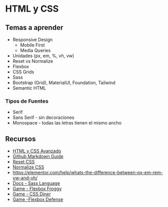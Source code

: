 # HTML y CSS

## Temas a aprender

* Responsive Design
  * Mobile First
  * Media Queries
* Unidades (px, em, %, vh, vw)
* Reset vs Normalize
* Flexbox
* CSS Grids
* Sass
* Bootstrap (Grid), MaterialUI, Foundation, Tailwind
* Semantic HTML

### Tipos de Fuentes

* Serif
* Sans Serif - sin decoraciones
* Monospace - todas las letras tienen el mismo ancho

## Recursos

* [HTML y CSS Avanzado](https://www.youtube.com/playlist?list=PLxyfMWnjW2kuLUZtO8HAjqEZsQOr0xykP)
* [Github Markdown Guide](https://guides.github.com/features/mastering-markdown/)
* [Reset CSS](https://meyerweb.com/eric/tools/css/reset/)
* [Normalize CSS](https://necolas.github.io/normalize.css/)
* https://elementor.com/help/whats-the-difference-between-px-em-rem-vw-and-vh/  
* [Docs - Sass Language](https://sass-lang.com/)
* [Game - Flexbox Froggy](https://flexboxfroggy.com/)
* [Game - CSS Diner](https://flukeout.github.io/)
* [Game -Flexbox Defense](http://www.flexboxdefense.com/)